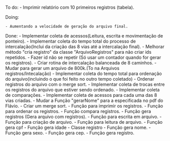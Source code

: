 To do:
    - Imprimir relatório com 10 primeiros registros (tabela).

Doing:

    - Aumentando a velocidade de geração do arquivo final.

Done:
    - Implementar coleta de acessos(Leitura, escrita e movimentação de ponteiro).
    - Implementar coleta do tempo total do processo de intercalação(Inclui da criação das 8 vias até a intercalação final).
    - Melhorar método "cria registro" da classe "ArquivoRegistros" para não criar ids repetidos.
    - Fazer id não se repetir (Só usar um contador quando for gerar os registros).
    - Criar rotina de intercalação balanceada de 8 caminhos.
    - Mudar para gerar um arquivo de 800k.(To na Arquivos registros/Intecalação)
    - Implementar coleta do tempo total para ordenação do arquivo(incluindo o que foi feito no outro tempo coletado)
    - Ordenar registros do arquivo com o merge sort.
    - Implementar coleta de trocas entre os registros do arquivo que estiver sendo ordenado.
    - Implementar coleta de comparações.
    - Implementar coleta de acessos para cada uma das 8 vias criadas.
    - Mudar a Função "gerarNome" para a especificada no pdf do Flávio.
    - Criar um merge sort.
    - Função para imprimir os registros.
    - Função para ordenar os registros.
    - Função compara registros.
    - Função gera registros (Gera arquivo com registros).
    - Função para escrita em arquivo.
    - Função para criação de arquivo.
    - Função para leitura de arquivo.
    - Função gera cpf
    - Função gera idade
    - Classe registro
    - Função gera nome.
    - Função gera sexo.
    - Função gera cep.
    - Função gera registro.
